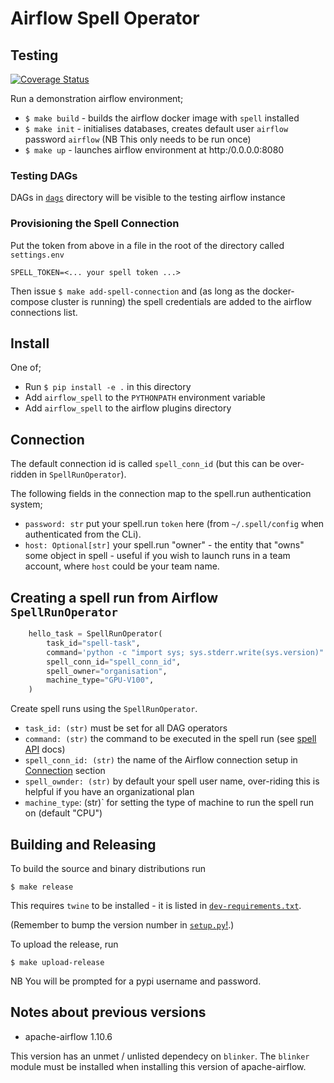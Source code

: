 # Airflow Spell Operator

## Testing

[![Coverage Status](https://coveralls.io/repos/github/healx/airflow-spell/badge.svg?branch=KGT-356-coveralls-airflow-spell-po-c)](https://coveralls.io/github/healx/airflow-spell?branch=KGT-356-coveralls-airflow-spell-po-c)

Run a demonstration airflow environment;
- `$ make build` - builds the airflow docker image with `spell` installed
- `$ make init` - initialises databases, creates default user `airflow` password `airflow` (NB This only needs to be run once)
- `$ make up` - launches airflow environment at http:/0.0.0.0:8080

### Testing DAGs

DAGs in [`dags`](dags/) directory will be visible to the testing airflow instance

### Provisioning the Spell Connection

Put the token from above in a file in the root of the directory called `settings.env`

```
SPELL_TOKEN=<... your spell token ...>
```

Then issue `$ make add-spell-connection` and (as long as the docker-compose cluster is running)
the spell credentials are added to the airflow connections list.


## Install

One of;
- Run `$ pip install -e .` in this directory
- Add `airflow_spell` to the `PYTHONPATH` environment variable
- Add `airflow_spell` to the airflow plugins directory


## Connection

The default connection id is called `spell_conn_id` (but this can be over-ridden in `SpellRunOperator`). 

The following fields in the connection map to the spell.run authentication system;
    
- `password: str` put your spell.run `token` here (from `~/.spell/config` when authenticated from the CLi).
- `host: Optional[str]` your spell.run "owner" - the entity that "owns" some object in spell - useful if 
you wish to launch runs in a team account, where `host` could be your team name. 

## Creating a spell run from Airflow `SpellRunOperator`

``` python
    hello_task = SpellRunOperator(
        task_id="spell-task",
        command='python -c "import sys; sys.stderr.write(sys.version)"',
        spell_conn_id="spell_conn_id",
        spell_owner="organisation",
        machine_type="GPU-V100",
    )
```

Create spell runs using the `SpellRunOperator`. 

* `task_id: (str)` must be set for all DAG operators
* `command: (str)` the command to be executed in the spell run (see 
[spell API](https://spell.ml/docs/runs) docs)
* `spell_conn_id: (str)` the name of the Airflow connection setup in [Connection](#Connection) section
* `spell_ownder: (str)` by default your spell user name, over-riding this is helpful if you have an 
organizational plan
* `machine_type`: (str)` for setting the type of machine to run the spell run on (default "CPU")

## Building and Releasing

To build the source and binary distributions run

```
$ make release
```
This requires `twine` to be installed - it is listed in [`dev-requirements.txt`](dev-requirements.txt).

(Remember to bump the version number in [`setup.py`!](setup.py).)

To upload the release, run

```
$ make upload-release
```
NB You will be prompted for a pypi username and password.

## Notes about previous versions

* apache-airflow 1.10.6

This version has an unmet / unlisted dependecy on `blinker`. The `blinker` module must be installed when
installing this version of apache-airflow.
